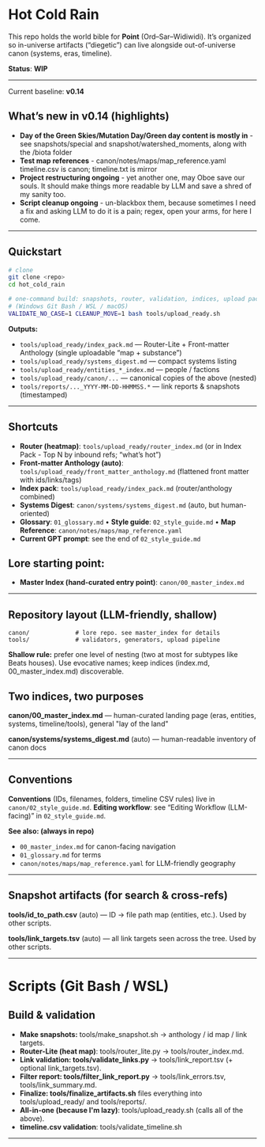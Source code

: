 # Hot Cold Rain

This repo holds the world bible for **Point** (Ord–Sar–Widiwidi). It’s organized so in-universe artifacts (“diegetic”) can live alongside out-of-universe canon (systems, eras, timeline). 

**Status**: **WIP**

---
Current baseline: **v0.14**
## What’s new in v0.14 (highlights)
- **Day of the Green Skies/Mutation Day/Green day content is mostly in** - see snapshots/special and snapshot/watershed_moments, along with the /biota folder
- **Test map references** - canon/notes/maps/map_reference.yaml
timeline.csv is canon; timeline.txt is mirror
- **Project restructuring ongoing** - yet another one, may Oboe save our souls. It should make things more readable by LLM and save a shred of my sanity too.
- **Script cleanup ongoing** - un-blackbox them, because sometimes I need a fix and asking LLM to do it is a pain; regex, open your arms, for here I come.

---

## Quickstart

```bash
# clone
git clone <repo>
cd hot_cold_rain

# one-command build: snapshots, router, validation, indices, upload pack
# (Windows Git Bash / WSL / macOS)
VALIDATE_NO_CASE=1 CLEANUP_MOVE=1 bash tools/upload_ready.sh
```
**Outputs:**
- `tools/upload_ready/index_pack.md` — Router-Lite + Front-matter Anthology (single uploadable “map + substance”)
- `tools/upload_ready/systems_digest.md` — compact systems listing
- `tools/upload_ready/entities_*_index.md` — people / factions
- `tools/upload_ready/canon/...` — canonical copies of the above (nested)
- `tools/reports/..._YYYY-MM-DD-HHMMSS.*` — link reports & snapshots (timestamped)

---

## Shortcuts

- **Router (heatmap)**: `tools/upload_ready/router_index.md` (or in Index Pack - Top N by inbound refs; “what’s hot”)
- **Front-matter Anthology (auto)**: `tools/upload_ready/front_matter_anthology.md` (flattened front matter with ids/links/tags)
- **Index pack**: `tools/upload_ready/index_pack.md` (router/anthology combined)
- **Systems Digest**: `canon/systems/systems_digest.md` (auto, but human-oriented)
- **Glossary**: `01_glossary.md`  •  **Style guide**: `02_style_guide.md`  •  **Map Reference**: `canon/notes/maps/map_reference.yaml`
- **Current GPT prompt**: see the end of `02_style_guide.md`

## Lore starting point:

- **Master Index (hand-curated entry point)**: `canon/00_master_index.md`

---

## Repository layout (LLM-friendly, shallow)
```
canon/             # lore repo. see master_index for details
tools/             # validators, generators, upload pipeline
```
**Shallow rule:** prefer one level of nesting (two at most for subtypes like Beats houses). Use evocative names; keep indices (index.md, 00_master_index.md) discoverable.

## Two indices, two purposes

  **canon/00_master_index.md** — human-curated landing page (eras, entities, systems, timeline/tools), general "lay of the land"

  **canon/systems/systems_digest.md** (auto) — human-readable inventory of canon docs

---

## Conventions
**Conventions** (IDs, filenames, folders, timeline CSV rules) live in `canon/02_style_guide.md`.
**Editing workflow**: see “Editing Workflow (LLM-facing)” in `02_style_guide.md`.

**See also: (always in repo)** 
- `00_master_index.md` for canon-facing navigation
- `01_glossary.md` for terms
- `canon/notes/maps/map_reference.yaml` for LLM-friendly geography
---

## Snapshot artifacts (for search & cross-refs)

  **tools/id_to_path.csv** (auto) — ID → file path map (entities, etc.). Used by other scripts.

  **tools/link_targets.tsv** (auto) — all link targets seen across the tree. Used by other scripts.

---

# Scripts (Git Bash / WSL)

## Build & validation

- **Make snapshots:** tools/make_snapshot.sh → anthology / id map / link targets.
- **Router-Lite (heat map)**: tools/router_lite.py → tools/router_index.md.
- **Link validation: tools/validate_links.py** → tools/link_report.tsv (+ optional link_targets.tsv).
- **Filter report: tools/filter_link_report.py** → tools/link_errors.tsv, tools/link_summary.md.
- **Finalize: tools/finalize_artifacts.sh** files everything into tools/upload_ready/ and tools/reports/.
- **All-in-one (because I'm lazy)**: tools/upload_ready.sh (calls all of the above).
- **timeline.csv validation**: tools/validate_timeline.sh

---
